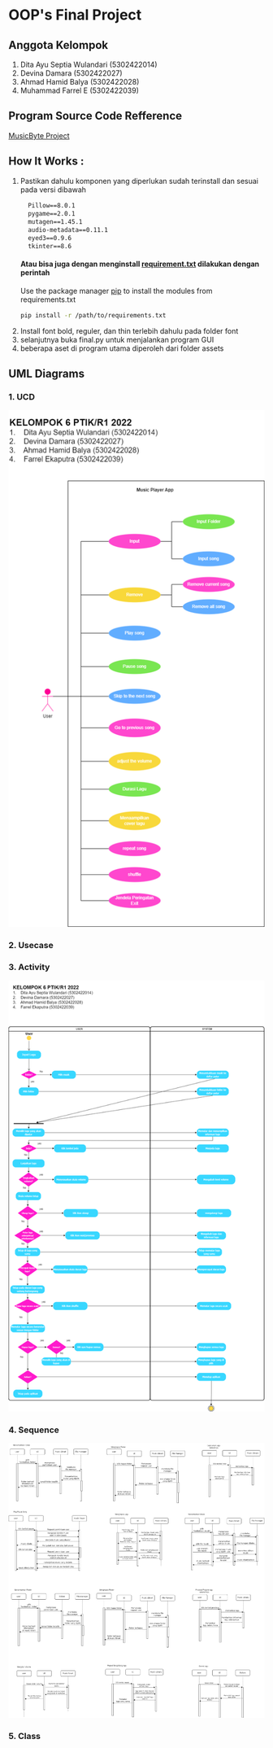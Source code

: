 # OOP's Final Project
## Anggota Kelompok
1.  Dita Ayu Septia Wulandari (5302422014)
2.  Devina Damara (5302422027)
3.  Ahmad Hamid Balya (5302422028)
4.  Muhammad Farrel E (5302422039)

## Program Source Code Refference
[MusicByte Project](https://github.com/imshawan/musicbyte-mp3Player)

## How It Works :
1. Pastikan dahulu komponen yang diperlukan sudah terinstall dan sesuai pada versi dibawah
    ```
      Pillow==8.0.1
      pygame==2.0.1
      mutagen==1.45.1
      audio-metadata==0.11.1
      eyed3==0.9.6
      tkinter==8.6
    ```
    #### Atau bisa juga dengan menginstall [requirement.txt](https://github.com/farrelekaputra/tugasPBO/blob/main/requirements.txt) dilakukan dengan perintah 
   Use the package manager [pip](https://pip.pypa.io/en/stable/) to install the modules from requirements.txt
      ```bash
      pip install -r /path/to/requirements.txt
      ```
3. Install font bold, reguler, dan thin terlebih dahulu pada folder font
4. selanjutnya buka final.py untuk menjalankan program GUI
5. beberapa aset di program utama diperoleh dari folder assets

## UML Diagrams
### 1.  UCD

![Alt text](https://github.com/farrelekaputra/tugasPBO/blob/main/diagrams/ucd.png)
   
### 2.  Usecase

### 3.  Activity

![Alt text](https://github.com/farrelekaputra/tugasPBO/blob/main/diagrams/activity.png)
   
### 4.  Sequence
   
![Alt text](https://github.com/farrelekaputra/tugasPBO/blob/main/diagrams/sequence.png)

### 5.  Class
